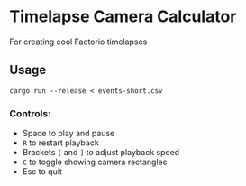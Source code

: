 # Timelapse Camera Calculator

For creating cool Factorio timelapses

## Usage

`cargo run --release < events-short.csv`

### Controls:

  - Space to play and pause
  - `R` to restart playback
  - Brackets `[` and `]` to adjust playback speed
  - `C` to toggle showing camera rectangles
  - Esc to quit
